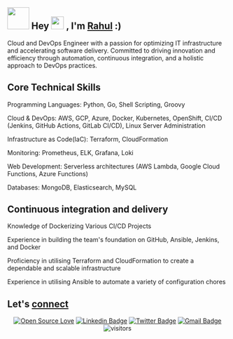 ## <img src="https://github.com/TheDudeThatCode/TheDudeThatCode/blob/master/Assets/Developer.gif" width="50px"> Hey <img src="https://github.com/TheDudeThatCode/TheDudeThatCode/blob/master/Assets/Hi.gif" width="29"> , I'm [Rahul](https://bio.link/linkrahulkumar) :)

Cloud and DevOps Engineer with a passion for optimizing IT infrastructure and accelerating software delivery. Committed to driving innovation and efficiency through automation, continuous integration, and a holistic approach to DevOps practices.

## Core Technical Skills
Programming Languages: Python, Go, Shell Scripting, Groovy

Cloud & DevOps: AWS, GCP, Azure, Docker, Kubernetes, OpenShift, CI/CD (Jenkins, GitHub Actions, GitLab CI/CD), Linux Server Administration

Infrastructure as Code(IaC): Terraform, CloudFormation

Monitoring: Prometheus, ELK, Grafana, Loki

Web Development: Serverless architectures (AWS Lambda, Google Cloud Functions, Azure Functions)

Databases: MongoDB, Elasticsearch, MySQL

## Continuous integration and delivery
Knowledge of Dockerizing Various CI/CD Projects

Experience in building the team's foundation on GitHub, Ansible, Jenkins, and Docker

Proficiency in utilising Terraform and CloudFormation to create a dependable and scalable infrastructure 

Experience in utilising Ansible to automate a variety of configuration chores

## Let's [connect](https://bio.link/linkrahulkumar) 

<div align="center">

[![Open Source Love](https://badges.frapsoft.com/os/v2/open-source.svg?v=103)](https://bio.link/linkrahulkumar)
[![Linkedin Badge](https://img.shields.io/badge/-Rahulkumar_Choudhary-blue?style=flat-square&logo=Linkedin&logoColor=white&link=https://www.linkedin.com/in/rahulkumar-choudhary/)](https://www.linkedin.com/in/rahulkumar-choudhary/)
[![Twitter Badge](https://img.shields.io/badge/-@rahulkumarstwt-1ca0f1?style=flat-square&labelColor=1ca0f1&logo=twitter&logoColor=white&link=https://twitter.com/rahulkumarstwt)](https://twitter.com/rahulkumarstwt)
[![Gmail Badge](https://img.shields.io/badge/-rahulchoudhary5768@gmail.com-c14438?style=flat-square&logo=Gmail&logoColor=white&link=mailto:rahulchoudhary5768@gmail.com)](mailto:rahulchoudhary5768@gmail.com)
![visitors](https://visitor-badge.laobi.icu/badge?page_id=rahulkumar-choudhary.rahulkumar-choudhary)
</div>  

